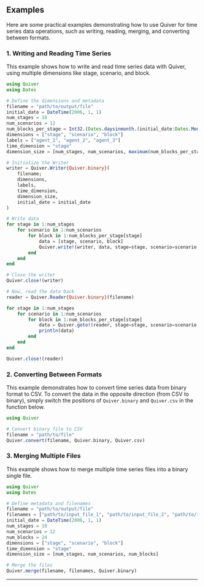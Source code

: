 ## Examples

Here are some practical examples demonstrating how to use Quiver for time series data operations, such as writing, reading, merging, and converting between formats.

### 1. Writing and Reading Time Series

This example shows how to write and read time series data with Quiver, using multiple dimensions like stage, scenario, and block.

```julia
using Quiver
using Dates

# Define the dimensions and metadata
filename = "path/to/output/file"
initial_date = DateTime(2006, 1, 1)
num_stages = 10
num_scenarios = 12
num_blocks_per_stage = Int32.(Dates.daysinmonth.(initial_date:Dates.Month(1):initial_date + Dates.Month(num_stages - 1)) .* 24)
dimensions = ["stage", "scenario", "block"]
labels = ["agent_1", "agent_2", "agent_3"]
time_dimension = "stage"
dimension_size = [num_stages, num_scenarios, maximum(num_blocks_per_stage)]

# Initialize the Writer
writer = Quiver.Writer{Quiver.binary}(
    filename;
    dimensions,
    labels,
    time_dimension,
    dimension_size,
    initial_date = initial_date
)

# Write data
for stage in 1:num_stages
    for scenario in 1:num_scenarios
        for block in 1:num_blocks_per_stage[stage]
            data = [stage, scenario, block]
            Quiver.write!(writer, data, stage=stage, scenario=scenario, block=block)
        end
    end
end

# Close the writer
Quiver.close!(writer)

# Now, read the data back
reader = Quiver.Reader{Quiver.binary}(filename)

for stage in 1:num_stages
    for scenario in 1:num_scenarios
        for block in 1:num_blocks_per_stage[stage]
            data = Quiver.goto!(reader, stage=stage, scenario=scenario, block=block)
            println(data)
        end
    end
end

Quiver.close!(reader)
```

### 2. Converting Between Formats

This example demonstrates how to convert time series data from binary format to CSV. To convert the data in the opposite direction (from CSV to binary), simply switch the positions of `Quiver.binary` and `Quiver.csv` in the function below.

```julia
using Quiver

# Convert binary file to CSV
filename = "path/to/file"
Quiver.convert(filename, Quiver.binary, Quiver.csv)
```

### 3. Merging Multiple Files

This example shows how to merge multiple time series files into a binary single file.

```julia
using Quiver
using Dates

# Define metadata and filenames
filename = "path/to/output/file"
filenames = ["path/to/input_file_1", "path/to/input_file_2", "path/to/input_file_3"]
initial_date = DateTime(2006, 1, 1)
num_stages = 10
num_scenarios = 12
num_blocks = 24
dimensions = ["stage", "scenario", "block"]
time_dimension = "stage"
dimension_size = [num_stages, num_scenarios, num_blocks]

# Merge the files
Quiver.merge(filename, filenames, Quiver.binary)
```

---

